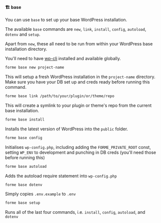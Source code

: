 #### 🏗️ base

You can use `base` to set up your base WordPress installation.

The available `base` commands are `new`, `link`, `install`, `config`, `autoload`, `dotenv` and `setup`.

Apart from `new`, these all need to be run from within your WordPress base installation directory.

You'll need to have [wp-cli](https://wp-cli.org/) installed and available globally.

```bash
forme base new project-name
```

This will setup a fresh WordPress installation in the `project-name` directory. Make sure you have your DB set up and creds ready before running this command.

```bash
forme base link /path/to/your/plugin/or/theme/repo
```

This will create a symlink to your plugin or theme's repo from the current base installation.

```bash
forme base install
```

Installs the latest version of WordPress into the `public` folder.

```bash
forme base config
```

Initialises `wp-config.php`, including adding the `FORME_PRIVATE_ROOT` const, setting `WP_ENV` to development and punching in DB creds (you'll need those before running this)

```bash
forme base autoload
```

Adds the autoload require statement into `wp-config.php`

```bash
forme base dotenv
```

Simply copies `.env.example` to `.env`

```bash
forme base setup
```

Runs all of the last four commands, i.e. `install`, `config`, `autoload`, and `dotenv`
